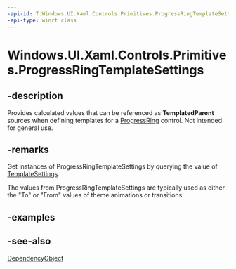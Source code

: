 ```yaml
---
-api-id: T:Windows.UI.Xaml.Controls.Primitives.ProgressRingTemplateSettings
-api-type: winrt class
---
```


<!-- Class syntax.
public class ProgressRingTemplateSettings : Windows.UI.Xaml.DependencyObject, Windows.UI.Xaml.Controls.Primitives.IProgressRingTemplateSettings
-->

# Windows.UI.Xaml.Controls.Primitives.ProgressRingTemplateSettings

## -description
Provides calculated values that can be referenced as **TemplatedParent** sources when defining templates for a [ProgressRing](../windows.ui.xaml.controls/progressring.md) control. Not intended for general use.


## -remarks
Get instances of ProgressRingTemplateSettings by querying the value of [TemplateSettings](../windows.ui.xaml.controls/progressring_templatesettings.md).

The values from ProgressRingTemplateSettings are typically used as either the "To" or "From" values of theme animations or transitions.

## -examples

## -see-also
[DependencyObject](../windows.ui.xaml/dependencyobject.md)
